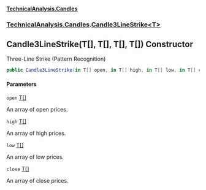 #### [TechnicalAnalysis\.Candles](Atypical.TechnicalAnalysis.Candles.md 'Atypical\.TechnicalAnalysis\.Candles')
### [TechnicalAnalysis\.Candles](Atypical.TechnicalAnalysis.Candles.md#TechnicalAnalysis.Candles 'TechnicalAnalysis\.Candles').[Candle3LineStrike&lt;T&gt;](Candle3LineStrike_T_.md 'TechnicalAnalysis\.Candles\.Candle3LineStrike\<T\>')

## Candle3LineStrike\(T\[\], T\[\], T\[\], T\[\]\) Constructor

Three\-Line Strike \(Pattern Recognition\)

```csharp
public Candle3LineStrike(in T[] open, in T[] high, in T[] low, in T[] close);
```
#### Parameters

<a name='TechnicalAnalysis.Candles.Candle3LineStrike_T_.Candle3LineStrike(T[],T[],T[],T[]).open'></a>

`open` [T](Candle3LineStrike_T_.md#TechnicalAnalysis.Candles.Candle3LineStrike_T_.T 'TechnicalAnalysis\.Candles\.Candle3LineStrike\<T\>\.T')[\[\]](https://docs.microsoft.com/en-us/dotnet/api/System.Array 'System\.Array')

An array of open prices\.

<a name='TechnicalAnalysis.Candles.Candle3LineStrike_T_.Candle3LineStrike(T[],T[],T[],T[]).high'></a>

`high` [T](Candle3LineStrike_T_.md#TechnicalAnalysis.Candles.Candle3LineStrike_T_.T 'TechnicalAnalysis\.Candles\.Candle3LineStrike\<T\>\.T')[\[\]](https://docs.microsoft.com/en-us/dotnet/api/System.Array 'System\.Array')

An array of high prices\.

<a name='TechnicalAnalysis.Candles.Candle3LineStrike_T_.Candle3LineStrike(T[],T[],T[],T[]).low'></a>

`low` [T](Candle3LineStrike_T_.md#TechnicalAnalysis.Candles.Candle3LineStrike_T_.T 'TechnicalAnalysis\.Candles\.Candle3LineStrike\<T\>\.T')[\[\]](https://docs.microsoft.com/en-us/dotnet/api/System.Array 'System\.Array')

An array of low prices\.

<a name='TechnicalAnalysis.Candles.Candle3LineStrike_T_.Candle3LineStrike(T[],T[],T[],T[]).close'></a>

`close` [T](Candle3LineStrike_T_.md#TechnicalAnalysis.Candles.Candle3LineStrike_T_.T 'TechnicalAnalysis\.Candles\.Candle3LineStrike\<T\>\.T')[\[\]](https://docs.microsoft.com/en-us/dotnet/api/System.Array 'System\.Array')

An array of close prices\.